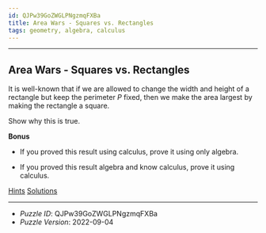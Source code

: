 ```yaml
---
id: QJPw39GoZWGLPNgzmqFXBa
title: Area Wars - Squares vs. Rectangles
tags: geometry, algebra, calculus
---
```


--------------------------------------------------------------------------------------------

## Area Wars - Squares vs. Rectangles

It is well-known that if we are allowed to change the width and height of a rectangle but
keep the perimeter $P$ fixed, then we make the area largest by making the rectangle a
square.

Show why this is true.

__Bonus__

* If you proved this result using calculus, prove it using only algebra.

* If you proved this result algebra and know calculus, prove it using calculus.

[Hints](QJPw39GoZWGLPNgzmqFXBa-hints.md)
[Solutions](QJPw39GoZWGLPNgzmqFXBa-solutions.md)

--------------------------------------------------------------------------------------------

* _Puzzle ID_: QJPw39GoZWGLPNgzmqFXBa
* _Puzzle Version_: 2022-09-04
